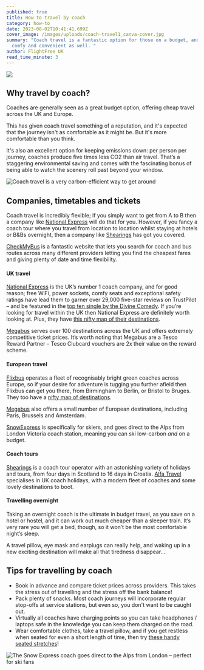 ```yaml
---
published: true
title: How to travel by coach
category: how-to
date: 2023-08-02T10:41:41.699Z
cover_image: /images/uploads/coach-travel1_canva-cover.jpg
summary: "Coach travel is a fantastic option for those on a budget, and can be
  comfy and convenient as well. "
author: FlightFree UK
read_time_minute: 3
---
```

![](/images/uploads/coach-travel1_canva.jpg)

## Why travel by coach?

C﻿oaches are generally seen as a great budget option, offering cheap travel across the UK and Europe. 

T﻿his has given coach travel something of a reputation, and it's expected that the journey isn't as comfortable as it might be. But it's more comfortable than you think.

I﻿t's also an excellent option for keeping emissions down: per person per journey, coaches produce five times less CO2 than air travel. That’s a staggering environmental saving and comes with the fascinating bonus of being able to watch the scenery roll past beyond your window. 

![](/images/uploads/co2-emissions-passenger-transport-graph.jpg "Coach travel is a very carbon-efficient way to get around")

## Companies, timetables and tickets

Coach travel is incredibly flexible; if you simply want to get from A to B then a company like [National Express](https://www.nationalexpress.com/en) will do that for you. However, if you fancy a coach tour where you travel from location to location whilst staying at hotels or B&Bs overnight, then a company like [Shearings](https://www.shearings.com/) has got you covered. 

[CheckMyBus](https://www.checkmybus.co.uk/) is a fantastic website that lets you search for coach and bus routes across many different providers letting you find the cheapest fares and giving plenty of date and time flexibility.

#### UK travel

[National Express](https://www.nationalexpress.com/en) is the UK’s number 1 coach company, and for good reason; free WiFi, power sockets, comfy seats and exceptional safety ratings have lead them to garner over 29,000 five-star reviews on TrustPilot – and be featured in the [top ten single by the Divine Comedy](https://youtu.be/p_GLSgJ39Dc). If you’re looking for travel within the UK then National Express are definitely worth looking at. Plus, they have [this nifty map of their destinations](https://routemap.nationalexpress.com/#xd_co_f=ZTllNDkyNTgtODNkMS00ZWM5LWI2ZjctNjg3Mzg0ZDU2ZGM2~).

[Megabus](https://uk.megabus.com/) serves over 100 destinations across the UK and offers extremely competitive ticket prices. It’s worth noting that Megabus are a Tesco Reward Partner – Tesco Clubcard vouchers are 2x their value on the reward scheme.

#### European travel

[Flixbus](https://www.flixbus.co.uk/) operates a fleet of recognisably bright green coaches across Europe, so if your desire for adventure is tugging you further afield then Flixbus can get you there, from Birmingham to Berlin, or Bristol to Bruges. They too have a [nifty map of destinations](https://www.flixbus.co.uk/bus-routes).

[Megabus](https://uk.megabus.com/) also offers a small number of European destinations, including Paris, Brussels and Amsterdam.

[S﻿nowExpress](https://www.snowexpress.co.uk/) is specifically for skiers, and goes direct to the Alps from London Victoria coach station, meaning you can ski low-carbon *and* on a budget. 

#### Coach tours

[Shearings](https://www.shearings.com/) is a coach tour operator with an astonishing variety of holidays and tours, from four days in Scotland to 16 days in Croatia. [Alfa Travel](https://www.alfatravel.co.uk/coach-holidays/) specialises in UK coach holidays, with a modern fleet of coaches and some lovely destinations to boot. 

#### Travelling overnight

Taking an overnight coach is the ultimate in budget travel, as you save on a hotel or hostel, and it can work out much cheaper than a sleeper train. It’s very rare you will get a bed, though, so it won’t be the most comfortable night’s sleep. 

A travel pillow, eye mask and earplugs can really help, and waking up in a new exciting destination will make all that tiredness disappear…  

## Tips for travelling by coach

* Book in advance and compare ticket prices across providers. This takes the stress out of travelling and the stress off the bank balance!
* Pack plenty of snacks. Most coach journeys will incorporate regular stop-offs at service stations, but even so, you don't want to be caught out.
* Virtually all coaches have charging points so you can take headphones / laptops safe in the knowledge you can keep them charged on the road.
* Wear comfortable clothes, take a travel pillow, and if you get restless when seated for even a short length of time, then try [these handy seated stretches](https://www.oxygenmag.com/workouts-for-women/stretching-workouts-for-women/5-seated-stretches-to-do-while-traveling/)!

![](/images/uploads/snow-express-ski-coach.jpg "The Snow Express coach goes direct to the Alps from London – perfect for ski fans")